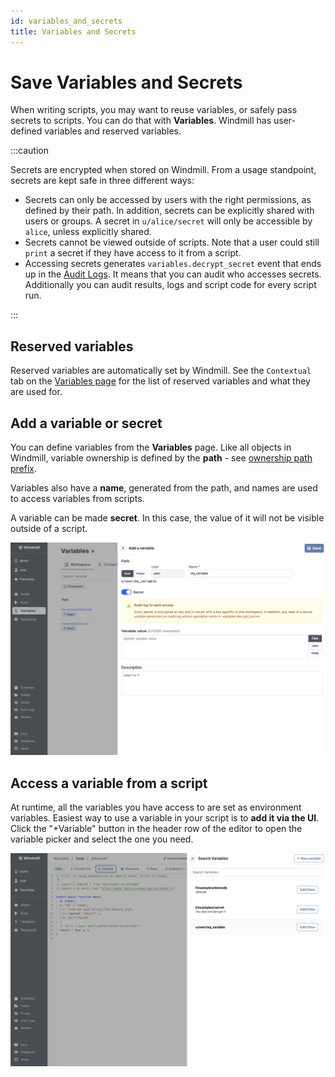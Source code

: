 ```yaml
---
id: variables_and_secrets
title: Variables and Secrets
---
```


# Save Variables and Secrets

When writing scripts, you may want to reuse variables, or safely pass secrets to
scripts. You can do that with **Variables**. Windmill has user-defined variables
and reserved variables.

:::caution

Secrets are encrypted when stored on Windmill. From a usage standpoint, secrets
are kept safe in three different ways:

- Secrets can only be accessed by users with the right permissions, as defined
  by their path. In addition, secrets can be explicitly shared with users or
  groups. A secret in `u/alice/secret` will only be accessible by `alice`,
  unless explicitly shared.
- Secrets cannot be viewed outside of scripts. Note that a user could still
  `print` a secret if they have access to it from a script.
- Accessing secrets generates `variables.decrypt_secret` event that ends up in
  the [Audit Logs](https://app.windmill.dev/audit_logs). It means that you can
  audit who accesses secrets. Additionally you can audit results, logs and
  script code for every script run.

:::

## Reserved variables

Reserved variables are automatically set by Windmill. See the `Contextual` tab
on the [Variables page](https://app.windmill.dev/variables) for the list of
reserved variables and what they are used for.

## Add a variable or secret

You can define variables from the **Variables** page. Like all objects in
Windmill, variable ownership is defined by the **path** - see
[ownership path prefix](../../reference/index.md#owner).

Variables also have a **name**, generated from the path, and names are used to
access variables from scripts.

A variable can be made **secret**. In this case, the value of it will not be
visible outside of a script.

<!-- - see [secrets security note](#secrets-security-note). -->

![Add variable](./add_variable.png)

## Access a variable from a script

At runtime, all the variables you have access to are set as environment
variables. Easiest way to use a variable in your script is to **add it via the UI**.
Click the "+Variable" button in the header row of the editor to open the
variable picker and select the one you need.

![Use variable](./use-variable.png)
